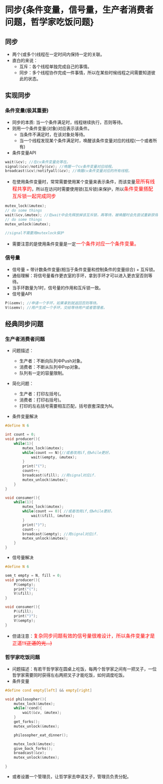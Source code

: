 # 同步{条件变量，信号量，生产者消费者问题，哲学家吃饭问题}


## 同步
- 两个(或多个)线程在一定时间内保持一定的关联。
- 直白的来说：
  - 互斥：各个线程单独完成自己的事情。
  - 同步：多个线程协作完成一件事情，所以在某些时候线程之间需要知道彼此的状态。

## 实现同步

### 条件变量(极其重要)
- 同步的本质: 当一个条件满足时，线程继续执行，否则等待。
- 则用一个条件变量(对象)对应表示该条件。
  - 当条件不满足时，在该对象处等待。
  - 当一个线程发现某个条件满足时，唤醒该条件变量对应的线程(一个或者所有)
- 条件变量API
```c
wait(&cv); //在cv条件变量处等在。
signal(&cv)/notify(&cv); //唤醒一个cv条件变量对应线程。
broadcast(&cv)/notifyall(&cv); //唤醒cv条件变量对应的所有线程。
```
- 在使用条件变量时，常常需要使用某个变量来表示条件，而该变量<font color=red size=3>是所有线程共享的</font>，所以在访问时需要使用锁(互斥锁)来保护，所以<font color=red size=3>条件变量搭配互斥锁一起完成同步</font>
```c
mutex_lock(&mutex);
// do some things
wait(&cv,&mutex); //在wait中会先释放掉该互斥锁，再等待，被唤醒时会先尝试重新获得该互斥锁。
// do some things
mutex_unlock(&mutex);

//signal不需要用mutexlock保护
```
- 需要注意的是使用条件变量是一定<font color=red size=3>一个条件对应一个条件变量。</font>


### 信号量
- 信号量 = 带计数条件变量(相当于条件变量和控制条件的变量综合) + 互斥锁。
- 通俗理解：将信号量看作更衣室的手环，拿到手环才可以进入更衣室否则等待。
- 当手环数量为1时，信号量的作用和互斥锁一致。
- 信号量API
```c
P(&semv); //申请一个手环，如果拿到就返回否则等待。
V(&semv); //用户生成一个手环，交给等待用户或者管理者。
```



## 经典同步问题

### 生产者消费者问题
- 问题描述：
  - 生产者：不断向队列中Push对象。
  - 消费者：不断从队列中Pop对象。
  - 队列有一定的容量限制。
- 简化问题：
  - 生产者：打印左括号(。
  - 消费者：打印右括号)。
  - 打印的左右括号需要相互匹配，括号嵌套深度为N。

- 条件变量解决
```c
#define N 6

int count = 0;
void producer(){
    while(1){
        mutex_lock(&mutex);
        while(count == N){//或者改用if,但while更好。
            wait(&empty, &mutex);
        }
        print("("); 
        count++;
        broadcast(&fill); //用signal对应if.
        mutex_unlock(&mutex);
    }
}

void consumer(){
    while(1){
        mutex_lock(&mutex);
        while(count == 0){ //或者改用if,但while更好。
            wait(&fill, &mutex);
        }
        print(")"); 
        count--;
        broadcast(&empty); //用signal对应if.
        mutex_unlock(&mutex);
    }
}
```

- 信号量解决
```c
#define N 6

sem_t empty = N, fill = 0;
void producer(){
    P(&empty);
    print("(");
    V(&fill); 
}

void consumer(){
    P(&fill);
    print(")");
    V(&empty); 
}
```
- 但请注意：<font color=red size=3>复杂同步问题有效的信号量很难设计，所以条件变量才是正道!!<del>(正道的光...)</del></font>

### 哲学家吃饭问题
- 问题描述：有若干哲学家在圆桌上吃饭，每两个哲学家之间有一把叉子，一位哲学家需要同时获得左右两把叉子才能吃饭，如何调度吃饭。
- 条件变量
```c
#define cond empty[left] && empty[right]

void philosopher(){
    mutex_lock(&mutex);
    while(!cond){
        wait(&cv, &mutex);
    }
    get_forks();
    mutex_unlock(&mutex);

    philosopher_eat_dinner();

    mutex_lock(&mutex);
    give_back_forks();
    broadcast(&cv);
    mutex_unlock(&mutex);
    
}
```
- 或者设置一个管理员，让哲学家去申请叉子，管理员负责分配。
